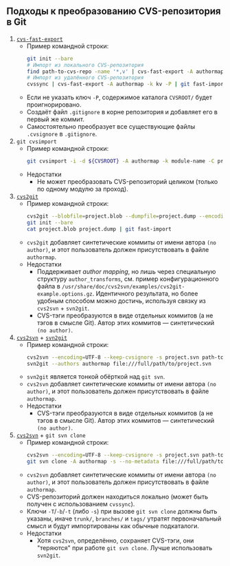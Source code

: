 ## Подходы к преобразованию CVS-репозитория в Git

1. [`cvs-fast-export`](http://www.catb.org/esr/cvs-fast-export/)
    - Пример командной строки:
        ```bash
        git init --bare
        # Импорт из локального CVS-репозитория
        find path-to-cvs-repo -name '*,v' | cvs-fast-export -A authormap -k kv -P | git fast-import
        # Импорт из удалённого CVS-репозитория
        cvssync | cvs-fast-export -A authormap -k kv -P | git fast-import
        ```
    - Если не указать ключ `-P`, содержимое каталога `CVSROOT/` будет
      проигнорировано.
    - Создаёт файл `.gitignore` в корне репозитория и добавляет его в первый же
      коммит.
    - Самостоятельно преобразует все существующие файлы `.cvsignore` в
      `.gitignore`.
1. `git cvsimport`
    - Пример командной строки:
        ```bash
        git cvsimport -i -d ${CVSROOT} -A authormap -k module-name -C project.git
        ```
    - Недостатки
        - Не может преобразовать CVS-репозиторий целиком (только по одному
          модулю за проход).
1. [`cvs2git`](http://web.archive.org/web/20200222121735/http://cvs2svn.tigris.org/cvs2git.html)
    - Пример командной строки:
        ```bash
        cvs2git --blobfile=project.blob --dumpfile=project.dump --encoding=UTF-8 --keep-cvsignore path-to-cvs-repo
        git init --bare
        cat project.blob project.dump | git fast-import
        ```
    - `cvs2git` добавляет синтетические коммиты от имени автора `(no author)`, и
      этот пользователь должен присутствовать в файле `authormap`.
    - Недостатки
        - Поддерживает _author mapping_, но лишь через специальную структуру
          `author_transforms`, см. пример конфигурационного файла в
          `/usr/share/doc/cvs2svn/examples/cvs2git-example.options.gz`.
          Идентичного результата, но более удобным способом можно достичь,
          используя связку из `cvs2svn` + `svn2git`.
        - CVS-тэги преобразуются в виде отдельных коммитов (а не тэгов в смысле
          Git). Автор этих коммитов &mdash; синтетический `(no author)`.
1. [`cvs2svn`](http://web.archive.org/web/20200222121542/http://cvs2svn.tigris.org:80/) + [`svn2git`](https://github.com/nirvdrum/svn2git)
    - Пример командной строки:
        ```bash
        cvs2svn --encoding=UTF-8 --keep-cvsignore -s project.svn path-to-cvs-repo
        svn2git --authors authormap file:///full/path/to/project.svn
        ```
    - `svn2git` является тонкой обёрткой над `git svn`.
    - `cvs2svn` добавляет синтетические коммиты от имени автора `(no author)`, и
      этот пользователь должен присутствовать в файле `authormap`.
    - Недостатки
        - CVS-тэги преобразуются в виде отдельных коммитов (а не тэгов в смысле
          Git). Автор этих коммитов &mdash; синтетический `(no author)`.
1. [`cvs2svn`](http://web.archive.org/web/20200222121542/http://cvs2svn.tigris.org:80/) + `git svn clone`
   - Пример командной строки:
       ```bash
       cvs2svn --encoding=UTF-8 --keep-cvsignore -s project.svn path-to-cvs-repo
       git svn clone -A authormap -s --no-metadata file:///full/path/to/project.svn project.git
       ```
   - `cvs2svn` добавляет синтетические коммиты от имени автора `(no author)`, и
     этот пользователь должен присутствовать в файле `authormap`.
   - CVS-репозиторий должен находиться локально (может быть получен с
     использованием `cvssync`).
   - Ключи `-T`/`-b`/`-t` (либо `-s`) при вызове `git svn clone` должны быть
     указаны, иначе `trunk/`, `branches/` и `tags/` утратят первоначальный
     смысл и будут импортированы как обычные подкаталоги.
   - Недостатки
      - Хотя `cvs2svn`, определённо, сохраняет CVS-тэги, они "теряются" при
        работе `git svn clone`. Лучше использовать `svn2git`.

